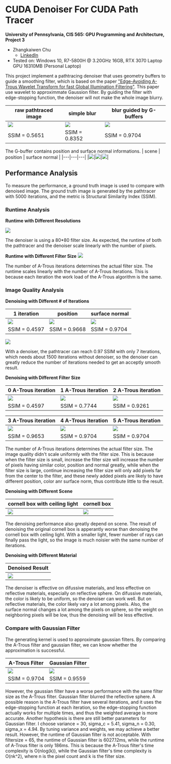 CUDA Denoiser For CUDA Path Tracer
==================================

**University of Pennsylvania, CIS 565: GPU Programming and Architecture, Project 3**

* Zhangkaiwen Chu
  * [LinkedIn](https://www.linkedin.com/in/zhangkaiwen-chu-b53060225/)
* Tested on: Windows 10, R7-5800H @ 3.20GHz 16GB, RTX 3070 Laptop GPU 16310MB (Personal Laptop)

This project implement a pathtracing denoiser that uses geometry buffers to guide a smoothing filter, which is based on the paper ["Edge-Avoiding A-Trous Wavelet Transform for fast Global Illumination Filtering"](https://jo.dreggn.org/home/2010_atrous.pdf). This paper use wavelet to approximmate Gaussion filter. By guiding the filter with edge-stopping function, the denoiser will not make the whole image blurry.

| raw pathtraced image | simple blur | blur guided by G-buffers |
|---|---|---|
|![](img/origin.png)|![](img/blur.png)|![](img/denoise.png)
| SSIM = 0.5651 | SSIM = 0.8352 | SSIM = 0.9704 |

The G-buffer contains position and surface normal informations.
| scene | position | surface normal |
|---|---|---|
|![](img/scene.png)|![](img/position.png)|![](img/normal.png)|

## Performance Analysis

To measure the performance, a ground truth image is used to compare with denoised image. The ground truth image is generated by the pathtracer with 5000 iterations, and the metric is Structural Similarity Index (SSIM).


### Runtime Analysis

**Runtime with Different Resolutions**

![](img/plot2.png)


The denoiser is using a 80*80 filter size. As expected, the runtime of both the pathtracer and the denoiser scale linearly with the number of pixels. 

**Runtime with Different Filter Size**
![](img/plot3.png)

The number of A-Trous iterations determines the actual filter size. The runtime scales linearly with the number of A-Trous iterations. This is because each iteration the work load of the A-Trous algorithm is the same.


### Image Quality Analysis

**Denoising with Different # of Iterations**

| 1 iteration | position | surface normal |
|---|---|---|
|![](img/10itorigin.png)|![](img/1it.png)|![](img/10it.png)|
| SSIM = 0.4597 | SSIM = 0.9668 | SSIM = 0.9704 |

![](img/plot1.png)

With a denoiser, the pathtracer can reach 0.97 SSIM with only 7 iterations, which needs about 1500 iterations without denoiser, so the denoiser can greatly reduce the number of iterations needed to get an acceptly smooth result. 

**Denoising with Different Filter Size**

| 0 A-Trous iteration |  1 A-Trous iteration |  2 A-Trous iteration |
|---|---|---|
|![](img/0.png)|![](img/1.png)|![](img/2.png)|
| SSIM = 0.4597 | SSIM = 0.7744 | SSIM = 0.9261 |

| 3 A-Trous iteration |  4 A-Trous iteration |  5 A-Trous iteration |
|---|---|---|
|![](img/3.png)|![](img/4.png)|![](img/5.png)|
| SSIM = 0.9653 | SSIM = 0.9704 | SSIM = 0.9704 |

The number of A-Trous iterations determines the actual filter size. The image quality didn't scale uniformly with the filter size. This is because when the filter size is small, increase the filter size will increase the number of pixels having similar color, position and normal greatly, while when the filter size is large, continue increasing the filter size will only add pixels far from the center to the filter, and these newly added pixels are likely to have different position, color anr surface norm, thus contribute little to the result.

**Denoising with Different Scene**

| cornell box with ceiling light | cornell box |
|---|---|
|![](img/denoise.png)|![](img/cornell_denoise.png)

The denoising performance also greatly depend on scene. The result of denoising the original cornell box is apperantly worse than denoising the cornell box with ceiling light. With a smaller light, fewer number of rays can finally pass the light, so the image is much noisier with the same number of iterations. 

**Denoising with Different Material**

| Denoised Result|
|---|
|![](img/denoise.png)

The denoiser is effective on difussive materials, and less effective on reflective materials, especially on reflective sphere. On difussive materials, the color is likely to be uniform, so the denoiser can work well. But on reflective materials, the color likely vary a lot among pixels. Also, the surface normal changes a lot among the pixels on sphere, so the weight on neighboring pixels will be low, thus the denoising will be less effective.

### Compare with Gaussian Filter

The generating kernel is used to approximate gaussian filters. By comparing the A-Trous filter and gaussian filter, we can know whether the approximation is successful.

| A-Trous Filter | Gaussian Filter |
|---|---|
|![](img/denoise.png)|![](img/gaussian.png)
| SSIM = 0.9704 | SSIM = 0.9559 |

However, the gaussian filter have a worse performance with the same filter size as the A-Trous filter. Gaussian filter blurred the reflective sphere. A possible reason is the A-Trous filter have several iterations, and it uses the edge-stopping function at each iteration, so the edge-stopping function actually works for multiple times, and thus the weighted average is more accurate. Another hypothesis is there are still better parameters for Gaussian filter. I choose variance = 30, sigma_c = 5.41, sigma_n = 0.30, sigma_x = 4.94. By tuning variance and weights, we may achieve a better result. However, the runtime of Gaussian filter is not acceptable. With filtersize = 65, the runtime of Gaussian filter is 6027.12ms, while the runtime of A-Trous filter is only 186ms. This is because the A-Trous filter's time complexity is O(nlog(k)), while the Gaussian filter's time complexity is O(nk^2), where n is the pixel count and k is the filter size. 